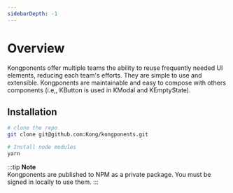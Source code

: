 ```yaml
---
sidebarDepth: -1
---
```


# Overview

Kongponents offer multiple teams the ability to reuse frequently needed UI elements,
reducing each team's efforts. They are simple to use and extensible. Kongponents 
are maintainable and easy to compose with others components (i.e,, KButton is used in KModal and KEmptyState). 

## Installation
```bash
# clone the repo
git clone git@github.com:Kong/kongponents.git

# Install node modules
yarn
```

:::tip
**Note**   
Kongponents are published to NPM as a private package. You must be
signed in locally to use them.
:::
